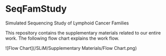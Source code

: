 # SeqFamStudy
Simulated Sequencing Study of Lymphoid Cancer Families

This repository contains the supplementary materials related to our entire work.  The following flow chart explains the work flow.

![Flow Chart](/SLiM/Supplementary Materials/Flow Chart.png)

